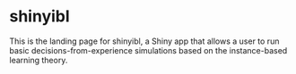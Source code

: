 # shinyibl

This is the landing page for shinyibl, a Shiny app that allows a user to run basic decisions-from-experience simulations based on the instance-based learning theory. 
